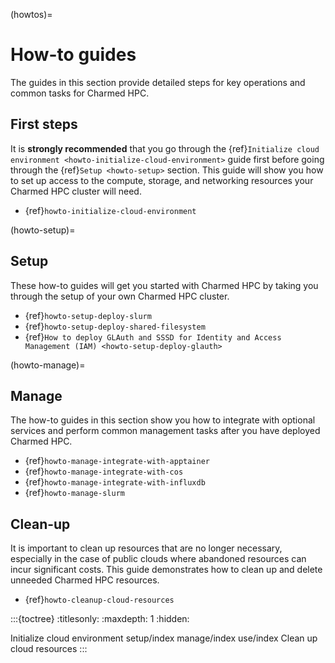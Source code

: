 (howtos)=
# How-to guides

The guides in this section provide detailed steps for key operations and common tasks for Charmed HPC.


## First steps

It is **strongly recommended** that you go through the {ref}`Initialize cloud environment <howto-initialize-cloud-environment>` guide first before going through the {ref}`Setup <howto-setup>` section. This guide will show you how to set up access to the compute, storage, and networking resources your Charmed HPC cluster will need.

- {ref}`howto-initialize-cloud-environment`

(howto-setup)=
## Setup

These how-to guides will get you started with Charmed HPC by
taking you through the setup of your own Charmed HPC cluster.

- {ref}`howto-setup-deploy-slurm`
- {ref}`howto-setup-deploy-shared-filesystem`
- {ref}`How to deploy GLAuth and SSSD for Identity and Access Management (IAM) <howto-setup-deploy-glauth>`

(howto-manage)=
## Manage

The how-to guides in this section show you how to integrate with optional services and perform common management tasks after you have
deployed Charmed HPC.

- {ref}`howto-manage-integrate-with-apptainer`
- {ref}`howto-manage-integrate-with-cos`
- {ref}`howto-manage-integrate-with-influxdb`
- {ref}`howto-manage-slurm`

## Clean-up

It is important to clean up resources that are no longer necessary, especially in the case of public clouds where abandoned resources can incur significant costs. This guide demonstrates how to clean up and delete unneeded Charmed HPC resources.

- {ref}`howto-cleanup-cloud-resources`

:::{toctree}
:titlesonly:
:maxdepth: 1
:hidden:

Initialize cloud environment <initialize-cloud-environment>
setup/index
manage/index
use/index
Clean up cloud resources <cleanup-cloud-resources>
:::
